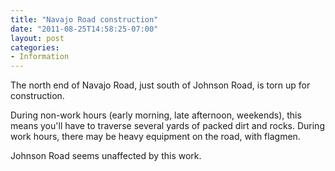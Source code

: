 ```yaml
---
title: "Navajo Road construction"
date: "2011-08-25T14:58:25-07:00"
layout: post
categories:
- Information
---
```


The north end of Navajo Road, just south of Johnson Road, is torn up for construction.  
  
During non-work hours (early morning, late afternoon, weekends), this means you'll have to traverse several yards of packed dirt and rocks. During work hours, there may be heavy equipment on the road, with flagmen.

Johnson Road seems unaffected by this work.